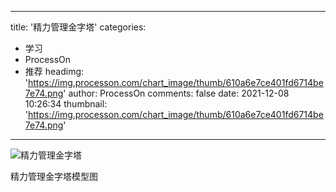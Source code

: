 
---
title: '精力管理金字塔'
categories: 
 - 学习
 - ProcessOn
 - 推荐
headimg: 'https://img.processon.com/chart_image/thumb/610a6e7ce401fd6714be7e74.png'
author: ProcessOn
comments: false
date: 2021-12-08 10:26:34
thumbnail: 'https://img.processon.com/chart_image/thumb/610a6e7ce401fd6714be7e74.png'
---

<div>   
<img class="thumb" alt="精力管理金字塔" src="https://img.processon.com/chart_image/thumb/610a6e7ce401fd6714be7e74.png" referrerpolicy="no-referrer">
<p>精力管理金字塔模型图</p>  
</div>
            